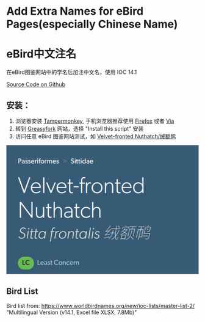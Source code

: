 # Add Extra Names for eBird Pages(especially Chinese Name)

# eBird中文注名
在eBird图鉴网站中的学名后加注中文名，使用 IOC 14.1

[Source Code on Github](https://github.com/ljk5403/eBirdExtraNames)

## 安装：

1. 浏览器安装 [Tampermonkey](https://www.tampermonkey.net/), 手机浏览器推荐使用 [Firefox](https://www.mozilla.org/en-US/firefox/browsers/mobile/android/) 或者 [Via](https://viayoo.com/zh-cn/)
2. 转到 [Greasyfork](https://greasyfork.org/en/scripts/495909-ebird-add-chinese-name-near-scientific-name) 网站，选择 "Install this script" 安装
3. 访问任意 eBird 图鉴网站测试，如 [Velvet-fronted Nuthatch/绒额䴓](https://ebird.org/species/vefnut1/L1987536)

![](example.png)


## Bird List

Bird list from: <https://www.worldbirdnames.org/new/ioc-lists/master-list-2/> "Multilingual Version (v14.1, Excel file XLSX, 7.8Mb)"
